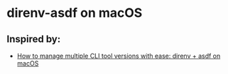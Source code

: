 # direnv-asdf on macOS


## Inspired by:
- [How to manage multiple CLI tool versions with ease: direnv + asdf on macOS](https://blog.sighup.io/manage-tools-with-ease-direnv-asdf/)
